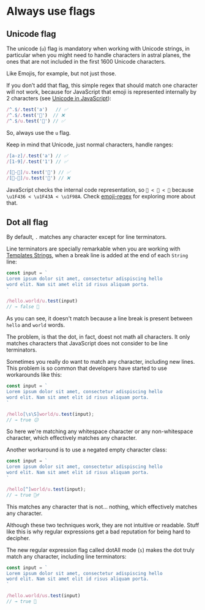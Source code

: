 # Always use flags

## Unicode flag

The unicode (`u`) flag is mandatory when working with Unicode strings, in particular when you might need to handle characters in astral planes, the ones that are not included in the first 1600 Unicode characters.

Like Emojis, for example, but not just those.

If you don’t add that flag, this simple regex that should match one character will not work, because for JavaScript that emoji is represented internally by 2 characters (see [Unicode in JavaScript](https://flaviocopes.com/javascript-unicode/)):

```js
/^.$/.test('a')   // ✅
/^.$/.test('🐶')  // ❌
/^.$/u.test('🐶') // ✅
```

So, always use the `u` flag.

Keep in mind that Unicode, just normal characters, handle ranges:

```js
/[a-z]/.test('a') // ✅
/[1-9]/.test('1') // ✅

/[🐶-🦊]/u.test('🐺') // ✅
/[🐶-🦊]/u.test('🐛') // ❌
```

JavaScript checks the internal code representation, so `🐶 < 🐺 < 🦊` because `\u1F436 < \u1F43A < \u1F98A`. Check [emoji-regex](https://github.com/mathiasbynens/emoji-regex) for exploring more about that.

## Dot all flag

By default, `.` matches any character except for line terminators.

Line terminators are specially remarkable when you are working with [Templates Strings](https://developer.mozilla.org/en-US/docs/Web/JavaScript/Reference/Template_literals), when a break line is added at the end of each `String` line:

```js
const input = `
Lorem ipsum dolor sit amet, consectetur adispiscing hello
word elit. Nam sit amet elit id risus aliquam porta.
`

/hello.world/u.test(input)
// → false 🤔
```

As you can see, it doesn't match because a line break is present between `hello` and `world` words.

The problem, is that the dot, in fact, doest not math all characters. It only matches characters that JavaScript does not consider to be line terminators.

Sometimes you really do want to match any character, including new lines. This problem is so common that developers have started to use workarounds like this:

```js
const input = `
Lorem ipsum dolor sit amet, consectetur adispiscing hello
word elit. Nam sit amet elit id risus aliquam porta.
`

/hello[\s\S]world/u.test(input);
// → true 😕
```

So here we're matching any whitespace character or any non-whitespace character, which effectively matches any character.

Another workaround is to use a negated empty character class:

```js
const input = `
Lorem ipsum dolor sit amet, consectetur adispiscing hello
word elit. Nam sit amet elit id risus aliquam porta.
`

/hello[^]world/u.test(input);
// → true 🤷‍♂️
```

This matches any character that is not... nothing, which effectively matches any character.

Although these two techniques work, they are not intuitive or readable. Stuff like this is why regular expressions get a bad reputation for being hard to decipher.

The new regular expression flag called dotAll mode (`s`) makes the dot truly match any character, including line terminators:

```js
const input = `
Lorem ipsum dolor sit amet, consectetur adispiscing hello
word elit. Nam sit amet elit id risus aliquam porta.
`

/hello.world/us.test(input)
// → true 🎉
```
